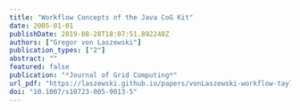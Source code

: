 ```yaml
---
title: "Workflow Concepts of the Java CoG Kit"
date: 2005-01-01
publishDate: 2019-08-28T18:07:51.892248Z
authors: ["Gregor von Laszewski"]
publication_types: ["2"]
abstract: ""
featured: false
publication: "*Journal of Grid Computing*"
url_pdf: "https://laszewski.github.io/papers/vonLaszewski-workflow-taylor-anl.pdf"
doi: "10.1007/s10723-005-9013-5"
---
```



